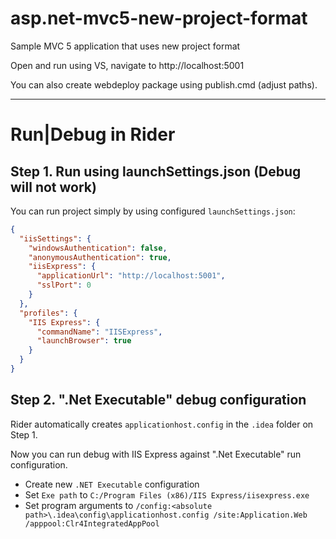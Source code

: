 # asp.net-mvc5-new-project-format
Sample MVC 5 application that uses new project format


Open and run using VS, navigate to http://localhost:5001

You can also create webdeploy package using publish.cmd (adjust paths).

-------------------

# Run|Debug in Rider

## Step 1. Run using launchSettings.json (Debug will not work)

You can run project simply by using configured `launchSettings.json`:

```JSON
{
  "iisSettings": {
    "windowsAuthentication": false,
    "anonymousAuthentication": true,
    "iisExpress": {
      "applicationUrl": "http://localhost:5001",
      "sslPort": 0
    }
  },
  "profiles": {
    "IIS Express": {
      "commandName": "IISExpress",
      "launchBrowser": true
    }
  }
}
```

## Step 2. ".Net Executable" debug configuration

Rider automatically creates `applicationhost.config` in the `.idea` folder on Step 1.

Now you can run debug with IIS Express against ".Net Executable" run configuration. 

- Create new `.NET Executable` configuration
- Set `Exe path` to `C:/Program Files (x86)/IIS Express/iisexpress.exe`
- Set program arguments to `/config:<absolute path>\.idea\config\applicationhost.config /site:Application.Web /apppool:Clr4IntegratedAppPool` 

